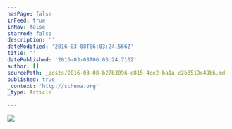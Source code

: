 ```yaml
---
hasPage: false
inFeed: true
inNav: false
starred: false
description: ''
dateModified: '2016-03-08T06:03:24.566Z'
title: ''
datePublished: '2016-03-08T06:03:24.710Z'
author: []
sourcePath: _posts/2016-03-08-b27b3096-d815-4ce2-ba1a-c2b8519c49b6.md
published: true
_context: 'http://schema.org'
_type: Article

---
```

![](https://the-grid-user-content.s3-us-west-2.amazonaws.com/e0adc550-9247-4cc1-bdd4-60471a67b236.jpg)